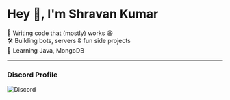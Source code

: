 # Hey 👋, I'm Shravan Kumar  

🚀 Writing code that (mostly) works 😆  
🛠️ Building bots, servers & fun side projects  
🌱 Learning Java, MongoDB 

---
### Discord Profile
![Discord](https://discord.c99.nl/widget/theme-3/1271709462620540971.png)







